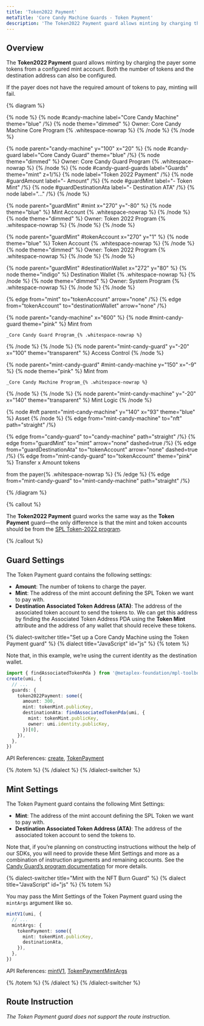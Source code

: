 ```yaml
---
title: 'Token2022 Payment'
metaTitle: 'Core Candy Machine Guards - Token Payment'
description: 'The Token2022 Payment guard allows minting by charging the payer some Token2022 tokens.'
---
```


## Overview

The **Token2022 Payment** guard allows minting by charging the payer some tokens from a configured mint account. Both the number of tokens and the destination address can also be configured.

If the payer does not have the required amount of tokens to pay, minting will fail.

{% diagram  %}

{% node %}
{% node #candy-machine label="Core Candy Machine" theme="blue" /%}
{% node theme="dimmed" %}
Owner: Core Candy Machine Core Program {% .whitespace-nowrap %}
{% /node %}
{% /node %}

{% node parent="candy-machine" y="100" x="20" %}
{% node #candy-guard label="Core Candy Guard" theme="blue" /%}
{% node theme="dimmed" %}
Owner: Core Candy Guard Program {% .whitespace-nowrap %}
{% /node %}
{% node #candy-guard-guards label="Guards" theme="mint" z=1/%}
{% node label="Token 2022 Payment" /%}
{% node #guardAmount label="- Amount" /%}
{% node #guardMint label="- Token Mint" /%}
{% node #guardDestinationAta label="- Destination ATA" /%}
{% node label="..." /%}
{% /node %}

{% node parent="guardMint" #mint x="270" y="-80" %}
{% node  theme="blue" %}
Mint Account {% .whitespace-nowrap %}
{% /node %}
{% node theme="dimmed" %}
Owner: Token 2022 Program {% .whitespace-nowrap %}
{% /node %}
{% /node %}

{% node parent="guardMint" #tokenAccount x="270" y="1" %}
{% node  theme="blue" %}
Token Account {% .whitespace-nowrap %}
{% /node %}
{% node theme="dimmed" %}
Owner: Token 2022 Program {% .whitespace-nowrap %}
{% /node %}
{% /node %}

{% node parent="guardMint" #destinationWallet x="272" y="80" %}
{% node  theme="indigo" %}
Destination Wallet {% .whitespace-nowrap %}
{% /node %}
{% node theme="dimmed" %}
Owner: System Program {% .whitespace-nowrap %}
{% /node %}
{% /node %}

{% edge from="mint" to="tokenAccount" arrow="none" /%}
{% edge from="tokenAccount" to="destinationWallet" arrow="none" /%}

{% node parent="candy-machine" x="600" %}
{% node #mint-candy-guard theme="pink" %}
Mint from

    _Core Candy Guard Program_{% .whitespace-nowrap %}

{% /node %}
{% /node %}
{% node parent="mint-candy-guard" y="-20" x="100" theme="transparent" %}
Access Control
{% /node %}

{% node parent="mint-candy-guard" #mint-candy-machine y="150" x="-9" %}
{% node theme="pink" %}
Mint from

    _Core Candy Machine Program_{% .whitespace-nowrap %}

{% /node %}
{% /node %}
{% node parent="mint-candy-machine" y="-20" x="140" theme="transparent" %}
Mint Logic
{% /node %}

{% node #nft parent="mint-candy-machine" y="140" x="93" theme="blue" %}
Asset
{% /node %}
{% edge from="mint-candy-machine" to="nft" path="straight" /%}

{% edge from="candy-guard" to="candy-machine" path="straight" /%}
{% edge from="guardMint" to="mint" arrow="none" dashed=true /%}
{% edge from="guardDestinationAta" to="tokenAccount" arrow="none" dashed=true /%}
{% edge from="mint-candy-guard" to="tokenAccount" theme="pink" %}
Transfer x Amount tokens

from the payer{% .whitespace-nowrap %}
{% /edge %}
{% edge from="mint-candy-guard" to="mint-candy-machine" path="straight" /%}

{% /diagram %}

{% callout %}

The **Token2022 Payment** guard works the same way as the **Token Payment** guard&mdash;the only difference is that the mint and token accounts should be from the [SPL Token-2022 program](https://spl.solana.com/token-2022).

{% /callout %}

## Guard Settings

The Token Payment guard contains the following settings:

- **Amount**: The number of tokens to charge the payer.
- **Mint**: The address of the mint account defining the SPL Token we want to pay with.
- **Destination Associated Token Address (ATA)**: The address of the associated token account to send the tokens to. We can get this address by finding the Associated Token Address PDA using the **Token Mint** attribute and the address of any wallet that should receive these tokens.

{% dialect-switcher title="Set up a Core Candy Machine using the Token Payment guard" %}
{% dialect title="JavaScript" id="js" %}
{% totem %}

Note that, in this example, we’re using the current identity as the destination wallet.

```ts
import { findAssociatedTokenPda } from '@metaplex-foundation/mpl-toolbox'
create(umi, {
  // ...
  guards: {
    token2022Payment: some({
      amount: 300,
      mint: tokenMint.publicKey,
      destinationAta: findAssociatedTokenPda(umi, {
        mint: tokenMint.publicKey,
        owner: umi.identity.publicKey,
      })[0],
    }),
  },
})
```

API References: [create](https://mpl-core-candy-machine.typedoc.metaplex.com/functions/create.html), [TokenPayment](https://mpl-core-candy-machine.typedoc.metaplex.com/types/TokenPaymentArgs.html)

{% /totem %}
{% /dialect %}
{% /dialect-switcher %}

## Mint Settings

The Token Payment guard contains the following Mint Settings:

- **Mint**: The address of the mint account defining the SPL Token we want to pay with.
- **Destination Associated Token Address (ATA)**: The address of the associated token account to send the tokens to.

Note that, if you’re planning on constructing instructions without the help of our SDKs, you will need to provide these Mint Settings and more as a combination of instruction arguments and remaining accounts. See the [Candy Guard’s program documentation](https://github.com/metaplex-foundation/mpl-core-candy-machine/tree/main/programs/candy-guard#tokenpayment) for more details.

{% dialect-switcher title="Mint with the NFT Burn Guard" %}
{% dialect title="JavaScript" id="js" %}
{% totem %}

You may pass the Mint Settings of the Token Payment guard using the `mintArgs` argument like so.

```ts
mintV1(umi, {
  // ...
  mintArgs: {
    tokenPayment: some({
      mint: tokenMint.publicKey,
      destinationAta,
    }),
  },
})
```

API References: [mintV1](https://mpl-core-candy-machine.typedoc.metaplex.com/functions/mintV1.html), [TokenPaymentMintArgs](https://mpl-core-candy-machine.typedoc.metaplex.com/types/Token2022PaymentMintArgs.html)

{% /totem %}
{% /dialect %}
{% /dialect-switcher %}

## Route Instruction

_The Token Payment guard does not support the route instruction._
